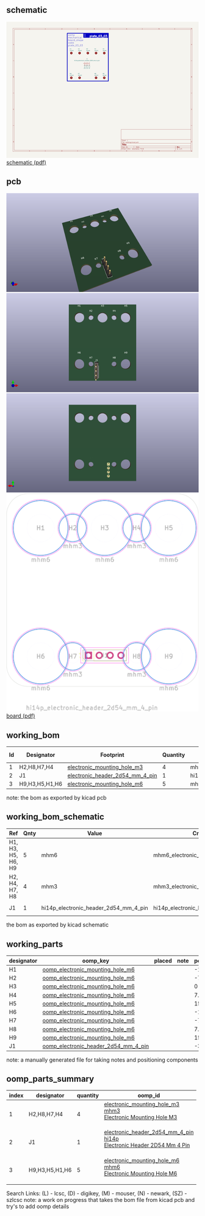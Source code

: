 # 


## schematic  
![](kicad/current_version/working/working_schematic_600.png)  
[schematic (pdf)](kicad/current_version/working/working_schematic.pdf)  

## pcb  
![](kicad/current_version/working/working_3d_600.png) 
![](kicad/current_version/working/working_3d_front_600.png)  
![](kicad/current_version/working/working_3d_back_600.png)  
![](kicad/current_version/working/working_600.png)  
[board (pdf)](kicad/current_version/working/working.pdf)  


## working_bom
| Id | Designator | Footprint | Quantity | Designation | Supplier and ref |  | None | 
| --- | --- | --- | --- | --- | --- | --- | --- | 
| 1 | H2,H8,H7,H4 | [electronic_mounting_hole_m3](https://github.com/oomlout/oomlout_oomp_part_src/tree/main/parts/electronic_mounting_hole_m3/working) | 4 | mhm3 |  |  | [''] | 
| 2 | J1 | [electronic_header_2d54_mm_4_pin](https://github.com/oomlout/oomlout_oomp_part_src/tree/main/parts/electronic_header_2d54_mm_4_pin/working) | 1 | hi14p_electronic_header_2d54_mm_4_pin |  |  | [''] | 
| 3 | H9,H3,H5,H1,H6 | [electronic_mounting_hole_m6](https://github.com/oomlout/oomlout_oomp_part_src/tree/main/parts/electronic_mounting_hole_m6/working) | 5 | mhm6 |  |  | [''] | 

note: the bom as exported by kicad pcb

## working_bom_schematic
| Ref | Qnty | Value | Cmp name | Footprint | Description | Vendor | DNP | 
| --- | --- | --- | --- | --- | --- | --- | --- | 
| H1, H3, H5, H6, H9 | 5 | mhm6 | mhm6_electronic_mounting_hole_m6 | oomlout_oomp_part_footprints:mhm6_electronic_mounting_hole_m6 | [electronic_mounting_hole_m6](https://github.com/oomlout/oomlout_oomp_part_src/tree/main/parts/electronic_mounting_hole_m6/working)<br><br> |  |  | 
| H2, H4, H7, H8 | 4 | mhm3 | mhm3_electronic_mounting_hole_m3 | oomlout_oomp_part_footprints:mhm3_electronic_mounting_hole_m3 | [electronic_mounting_hole_m3](https://github.com/oomlout/oomlout_oomp_part_src/tree/main/parts/electronic_mounting_hole_m3/working)<br><br> |  |  | 
| J1 | 1 | hi14p_electronic_header_2d54_mm_4_pin | hi14p_electronic_header_2d54_mm_4_pin | oomlout_oomp_part_footprints:hi14p_electronic_header_2d54_mm_4_pin | [electronic_header_2d54_mm_4_pin](https://github.com/oomlout/oomlout_oomp_part_src/tree/main/parts/electronic_header_2d54_mm_4_pin/working)<br><br> |  |  | 

the bom as exported by kicad schematic

## working_parts
| designator | oomp_key | placed | note | position_x | position_y | rotation | offset_x | offset_y | 
| --- | --- | --- | --- | --- | --- | --- | --- | --- | 
| H1 | [oomp_electronic_mounting_hole_m6](https://github.com/oomlout/oomlout_oomp_part_src/tree/main/parts/electronic_mounting_hole_m6/working) |  |  | -15 | 15 |  |  |  | 
| H2 | [oomp_electronic_mounting_hole_m6](https://github.com/oomlout/oomlout_oomp_part_src/tree/main/parts/electronic_mounting_hole_m6/working) |  |  | -7.5 | 15 |  |  |  | 
| H3 | [oomp_electronic_mounting_hole_m6](https://github.com/oomlout/oomlout_oomp_part_src/tree/main/parts/electronic_mounting_hole_m6/working) |  |  | 0 | 15 |  |  |  | 
| H4 | [oomp_electronic_mounting_hole_m6](https://github.com/oomlout/oomlout_oomp_part_src/tree/main/parts/electronic_mounting_hole_m6/working) |  |  | 7.5 | 15 |  |  |  | 
| H5 | [oomp_electronic_mounting_hole_m6](https://github.com/oomlout/oomlout_oomp_part_src/tree/main/parts/electronic_mounting_hole_m6/working) |  |  | 15 | 15 |  |  |  | 
| H6 | [oomp_electronic_mounting_hole_m6](https://github.com/oomlout/oomlout_oomp_part_src/tree/main/parts/electronic_mounting_hole_m6/working) |  |  | -15 | -15 |  |  |  | 
| H7 | [oomp_electronic_mounting_hole_m6](https://github.com/oomlout/oomlout_oomp_part_src/tree/main/parts/electronic_mounting_hole_m6/working) |  |  | -7.5 | -15 |  |  |  | 
| H8 | [oomp_electronic_mounting_hole_m6](https://github.com/oomlout/oomlout_oomp_part_src/tree/main/parts/electronic_mounting_hole_m6/working) |  |  | 7.5 | -15 |  |  |  | 
| H9 | [oomp_electronic_mounting_hole_m6](https://github.com/oomlout/oomlout_oomp_part_src/tree/main/parts/electronic_mounting_hole_m6/working) |  |  | 15 | -15 |  |  |  | 
| J1 | [oomp_electronic_header_2d54_mm_4_pin](https://github.com/oomlout/oomlout_oomp_part_src/tree/main/parts/electronic_header_2d54_mm_4_pin/working) |  |  | -3.81 | -14.75 | 90 |  |  | 

note: a manually generated file for taking notes and positioning components

## oomp_parts_summary
| index | designator | quantity | oomp_id | 
| --- | --- | --- | --- | 
| 1 | H2,H8,H7,H4 | 4 | [electronic_mounting_hole_m3](https://github.com/oomlout/oomlout_oomp_part_src/tree/main/parts/electronic_mounting_hole_m3/working)<br>[mhm3](https://github.com/oomlout/oomlout_oomp_part_src/tree/main/parts/electronic_mounting_hole_m3/working)<br>[Electronic Mounting Hole M3](https://github.com/oomlout/oomlout_oomp_part_src/tree/main/parts/electronic_mounting_hole_m3/working)<br><br> | 
| 2 | J1 | 1 | [electronic_header_2d54_mm_4_pin](https://github.com/oomlout/oomlout_oomp_part_src/tree/main/parts/electronic_header_2d54_mm_4_pin/working)<br>[hi14p](https://github.com/oomlout/oomlout_oomp_part_src/tree/main/parts/electronic_header_2d54_mm_4_pin/working)<br>[Electronic Header 2D54 Mm 4 Pin](https://github.com/oomlout/oomlout_oomp_part_src/tree/main/parts/electronic_header_2d54_mm_4_pin/working)<br><br> | 
| 3 | H9,H3,H5,H1,H6 | 5 | [electronic_mounting_hole_m6](https://github.com/oomlout/oomlout_oomp_part_src/tree/main/parts/electronic_mounting_hole_m6/working)<br>[mhm6](https://github.com/oomlout/oomlout_oomp_part_src/tree/main/parts/electronic_mounting_hole_m6/working)<br>[Electronic Mounting Hole M6](https://github.com/oomlout/oomlout_oomp_part_src/tree/main/parts/electronic_mounting_hole_m6/working)<br><br> | 

Search Links: (L) - lcsc, (D) - digikey, (M) - mouser, (N) - newark, (SZ) - szlcsc
note: a work on progress that takes the bom file from kicad pcb and try's to add oomp details

